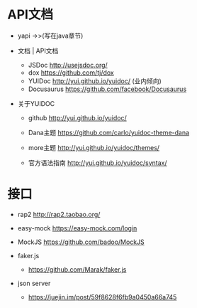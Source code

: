# API文档

- yapi ->>(写在java章节)

- 文档 | API文档

  - JSDoc <http://usejsdoc.org/>
  - dox <https://github.com/tj/dox>
  - YUIDoc <http://yui.github.io/yuidoc/> (业内倾向)
  - Docusaurus <https://github.com/facebook/Docusaurus>

- 关于YUIDOC

  - github <http://yui.github.io/yuidoc/>

  - Dana主题 <https://github.com/carlo/yuidoc-theme-dana>

  - more主题 <http://yui.github.io/yuidoc/themes/>

  - 官方语法指南 <http://yui.github.io/yuidoc/syntax/>

# 接口

- rap2 http://rap2.taobao.org/
- easy-mock https://easy-mock.com/login
- MockJS https://github.com/badoo/MockJS
- faker.js

  - <https://github.com/Marak/faker.js>

- json server

  - <https://juejin.im/post/59f8628f6fb9a0450a66a745>